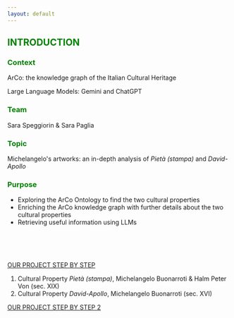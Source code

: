 ```yaml
---
layout: default
---
```

<h2 style="color: green;">INTRODUCTION</h2>

<h3 style="color: green;">Context</h3>

ArCo: the knowledge graph of the Italian Cultural Heritage

Large Language Models: Gemini and ChatGPT

<h3 style="color: green;">Team</h3>

Sara Speggiorin & Sara Paglia 

<h3 style="color: green;">Topic</h3> 

Michelangelo's artworks: an in-depth analysis of _Pietà (stampa)_ and _David-Apollo_ 

<h3 style="color: green;">Purpose</h3>

- Exploring the ArCo Ontology to find the two cultural properties 
- Enriching the ArCo knowledge graph with further details about the two cultural properties
- Retrieving useful information using LLMs
  





<div style="margin-top: 80px;"></div> 



[OUR PROJECT STEP BY STEP](another-page.md)
1. Cultural Property _Pietà (stampa)_, Michelangelo Buonarroti & Halm Peter Von (sec. XIX)
2. Cultural Property _David-Apollo_, Michelangelo Buonarroti (sec. XVI)


[OUR PROJECT STEP BY STEP 2](page2.md)







